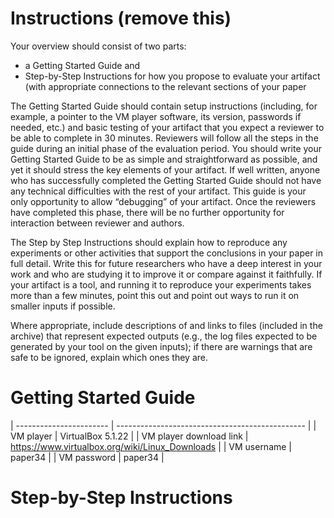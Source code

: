 # Instructions (remove this)

Your overview should consist of two parts:

- a Getting Started Guide and
- Step-by-Step Instructions for how you propose to evaluate your artifact (with
  appropriate connections to the relevant sections of your paper

The Getting Started Guide should contain setup instructions (including, for
example, a pointer to the VM player software, its version, passwords if needed,
etc.) and basic testing of your artifact that you expect a reviewer to be able
to complete in 30 minutes. Reviewers will follow all the steps in the guide
during an initial phase of the evaluation period. You should write your Getting
Started Guide to be as simple and straightforward as possible, and yet it should
stress the key elements of your artifact. If well written, anyone who has
successfully completed the Getting Started Guide should not have any technical
difficulties with the rest of your artifact. This guide is your only opportunity
to allow “debugging” of your artifact. Once the reviewers have completed this
phase, there will be no further opportunity for interaction between reviewer and
authors.

The Step by Step Instructions should explain how to reproduce any experiments or
other activities that support the conclusions in your paper in full detail.
Write this for future researchers who have a deep interest in your work and who
are studying it to improve it or compare against it faithfully. If your artifact
is a tool, and running it to reproduce your experiments takes more than a few
minutes, point this out and point out ways to run it on smaller inputs if
possible.

Where appropriate, include descriptions of and links to files (included in the
archive) that represent expected outputs (e.g., the log files expected to be
generated by your tool on the given inputs); if there are warnings that are safe
to be ignored, explain which ones they are.

#  Getting Started Guide

| ----------------------- | ----------------------------------------------- |
| VM player               | VirtualBox 5.1.22                               |
| VM player download link | https://www.virtualbox.org/wiki/Linux_Downloads |
| VM username             | paper34                                         |
| VM password             | paper34                                         |

# Step-by-Step Instructions

